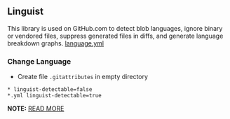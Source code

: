 ## Linguist

This library is used on GitHub.com to detect blob languages, ignore binary or vendored files, suppress generated files in diffs, and generate language breakdown graphs. [language.yml](https://github.com/github/linguist/blob/master/lib/linguist/languages.yml)

### Change Language

- Create file `.gitattributes` in empty directory

```
* linguist-detectable=false
*.yml linguist-detectable=true
```

**NOTE:** [READ MORE](https://dev.to/katkelly/changing-your-repo-s-language-in-github-5gjo)